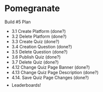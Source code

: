 # Pomegranate

Build #5 Plan
- 3.1 Create Platform (done?)
- 3.2 Delete Platform (done?)
- 3.3 Create Quiz (done?)
- 3.4 Creation Question (done?)
- 3.5 Delete Question (done?)
- 3.6 Publish Quiz (done?)
- 3.7 Delete Quiz (done?)
- 4.12 Change Quiz Page Banner (done?)
- 4.13 Change Quiz Page Description (done?)
- 4.14. Save Quiz Page Changes (done?)
$$$$$$$$
- Leaderboards!
